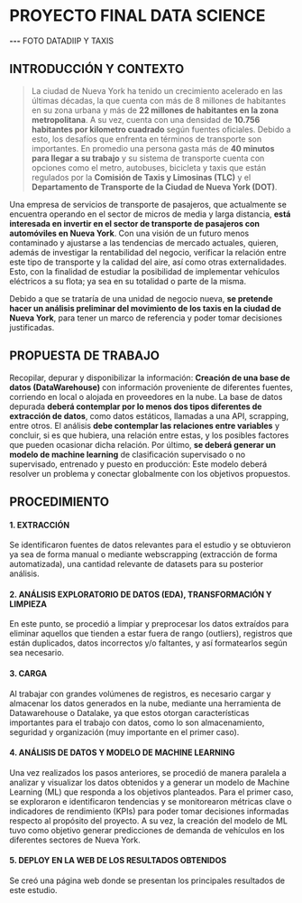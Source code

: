 # PROYECTO FINAL DATA SCIENCE
**---**
FOTO DATADIIP Y TAXIS
## INTRODUCCIÓN Y CONTEXTO
>La ciudad de Nueva York ha tenido un crecimiento acelerado en las últimas décadas, la que cuenta con más de 8 millones de habitantes en su zona urbana y más de **22 millones de habitantes en la zona metropolitana**. A su vez, cuenta con una densidad de **10.756 habitantes por kilometro cuadrado** según fuentes oficiales. Debido a esto, los desafíos que enfrenta en términos de transporte son importantes. En promedio una persona gasta más de **40 minutos para llegar a su trabajo** y su sistema de transporte cuenta con opciones como el metro, autobuses, bicicleta y taxis que están regulados por la **Comisión de Taxis y Limosinas (TLC)** y el **Departamento de Transporte de la Ciudad de Nueva York (DOT)**.

Una empresa de servicios de transporte de pasajeros, que actualmente se encuentra operando en el sector de micros de media y larga distancia, **está interesada en invertir en el sector de transporte de pasajeros con automóviles en Nueva York**. Con una visión de un futuro menos contaminado y ajustarse a las tendencias de mercado actuales, quieren, además de investigar la rentabilidad del negocio, verificar la relación entre este tipo de transporte y la calidad del aire, así como otras externalidades. Esto, con la finalidad de estudiar la posibilidad de implementar vehículos eléctricos a su flota; ya sea en su totalidad o parte de la misma.

​Debido a que se trataría de una unidad de negocio nueva, **se pretende hacer un análisis preliminar del movimiento de los taxis en la ciudad de Nueva York**, para tener un marco de referencia y poder tomar decisiones justificadas.

## PROPUESTA DE TRABAJO
Recopilar, depurar y disponibilizar la información: **Creación de una base de datos (DataWarehouse)** con información proveniente de diferentes fuentes, corriendo en local o alojada en proveedores en la nube. La base de datos depurada **deberá contemplar por lo menos dos tipos diferentes de extracción de datos**, como datos estáticos, llamadas a una API, scrapping, entre otros. 
El análisis **debe contemplar las relaciones entre variables** y concluir, si es que hubiera, una relación entre estas, y los posibles factores que pueden ocasionar dicha relación.
Por último, **se deberá generar un modelo de machine learning** de clasificación supervisado o no supervisado, entrenado y puesto en producción: Este modelo deberá resolver un problema y conectar globalmente con los objetivos propuestos.

## PROCEDIMIENTO

#### 1. EXTRACCIÓN
Se identificaron fuentes de datos relevantes para el estudio y se obtuvieron ya sea de forma manual o mediante webscrapping (extracción de forma automatizada), una cantidad relevante de datasets para su posterior análisis.

#### 2. ANÁLISIS EXPLORATORIO DE DATOS (EDA), TRANSFORMACIÓN Y LIMPIEZA
En este punto, se procedió a limpiar y preprocesar los datos extraídos para eliminar aquellos que tienden a estar fuera de rango (outliers), registros que están duplicados, datos incorrectos y/o faltantes, y así formatearlos según sea necesario.

#### 3. CARGA
Al trabajar con grandes volúmenes de registros, es necesario cargar y almacenar los datos generados en la nube, mediante una herramienta de Datawarehouse o Datalake, ya que estos otorgan características importantes para el trabajo con datos, como lo son almacenamiento, seguridad y organización (muy importante en el primer caso).

#### 4. ANÁLISIS DE DATOS Y MODELO DE MACHINE LEARNING
Una vez realizados los pasos anteriores, se procedió de manera paralela a analizar y visualizar los datos obtenidos y a generar un modelo de Machine Learning (ML) que responda a los objetivos planteados. Para el primer caso, se exploraron e identificaron tendencias y se monitorearon métricas clave o indicadores de rendimiento (KPIs) para poder tomar decisiones informadas respecto al propósito del proyecto. A su vez, la creación del modelo de ML tuvo como objetivo generar predicciones de demanda de vehículos en los diferentes sectores de Nueva York. 
#### 5. DEPLOY EN LA WEB DE LOS RESULTADOS OBTENIDOS
Se creó una página web donde se presentan los principales resultados de este estudio. 





